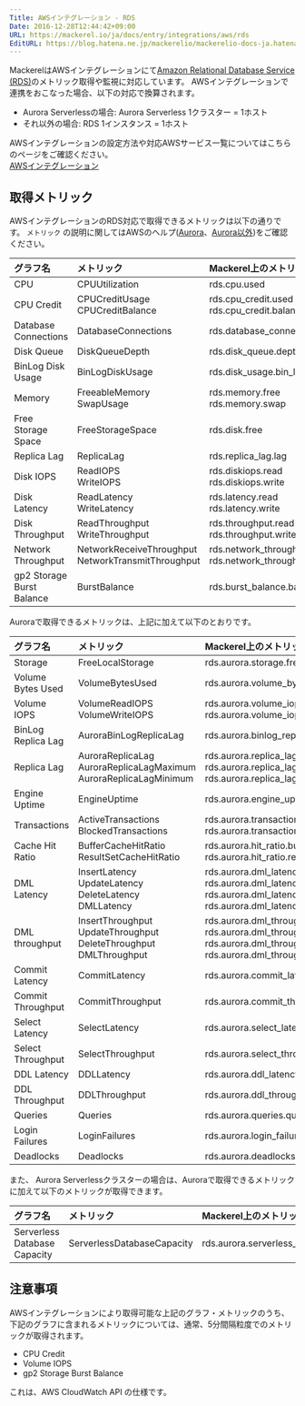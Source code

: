 ```yaml
---
Title: AWSインテグレーション - RDS
Date: 2016-12-28T12:44:42+09:00
URL: https://mackerel.io/ja/docs/entry/integrations/aws/rds
EditURL: https://blog.hatena.ne.jp/mackerelio/mackerelio-docs-ja.hatenablog.mackerel.io/atom/entry/10328749687201712775
---
```


MackerelはAWSインテグレーションにて<a href="https://aws.amazon.com/rds/" target="_blank">Amazon Relational Database Service (RDS)</a>のメトリック取得や監視に対応しています。
AWSインテグレーションで連携をおこなった場合、以下の対応で換算されます。

- Aurora Serverlessの場合: Aurora Serverless 1クラスター = 1ホスト
- それ以外の場合: RDS 1インスタンス = 1ホスト

AWSインテグレーションの設定方法や対応AWSサービス一覧についてはこちらのページをご確認ください。<br>
<a href="https://mackerel.io/ja/docs/entry/integrations/aws">AWSインテグレーション</a>

## 取得メトリック
AWSインテグレーションのRDS対応で取得できるメトリックは以下の通りです。 `メトリック` の説明に関してはAWSのヘルプ(<a href="https://docs.aws.amazon.com/ja_jp/AmazonRDS/latest/AuroraUserGuide/Aurora.Monitoring.html" target="_blank">Aurora</a>、<a href="https://docs.aws.amazon.com/ja_jp/AmazonRDS/latest/UserGuide/MonitoringOverview.html" target="_blank">Aurora以外</a>)をご確認ください。

|グラフ名|メトリック|Mackerel上のメトリック名|単位|Statistics|
|:---|:---|:---|:---|:---|
|CPU|CPUUtilization|rds.cpu.used|percentage|Average|
|CPU Credit|CPUCreditUsage<br>CPUCreditBalance|rds.cpu_credit.used<br>rds.cpu_credit.balance|integer|Average|
|Database Connections|DatabaseConnections|rds.database_connections.used|float|Average|
|Disk Queue|DiskQueueDepth|rds.disk_queue.depth|float|Average|
|BinLog Disk Usage|BinLogDiskUsage|rds.disk_usage.bin_log|bytes|Average|
|Memory|FreeableMemory<br>SwapUsage|rds.memory.free<br>rds.memory.swap|bytes|Average|
|Free Storage Space|FreeStorageSpace|rds.disk.free|bytes|Average|
|Replica Lag|ReplicaLag|rds.replica_lag.lag|float|Average|
|Disk IOPS|ReadIOPS<br>WriteIOPS|rds.diskiops.read<br>rds.diskiops.write|iops|Average|
|Disk Latency|ReadLatency<br>WriteLatency|rds.latency.read<br>rds.latency.write|float|Average|
|Disk Throughput|ReadThroughput<br>WriteThroughput|rds.throughput.read<br>rds.throughput.write|bytes/sec|Average|
|Network Throughput|NetworkReceiveThroughput<br>NetworkTransmitThroughput|rds.network_throughput.read<br>rds.network_throughput.transmit|bytes/sec|Average|
|gp2 Storage Burst Balance|BurstBalance|rds.burst_balance.balance|percentage|Average|

Auroraで取得できるメトリックは、上記に加えて以下のとおりです。

|グラフ名|メトリック|Mackerel上のメトリック名|単位|Statistics|
|:---|:---|:---|:---|:---|
|Storage|FreeLocalStorage|rds.aurora.storage.free|bytes|Average|
|Volume Bytes Used|VolumeBytesUsed|rds.aurora.volume_bytes_used.used|bytes|Average|
|Volume IOPS|VolumeReadIOPS<br>VolumeWriteIOPS|rds.aurora.volume_iops.read<br>rds.aurora.volume_iops.write|iops|Average|
|BinLog Replica Lag|AuroraBinLogReplicaLag|rds.aurora.binlog_replica_lag.lag|float|Average|
|Replica Lag|AuroraReplicaLag<br>AuroraReplicaLagMaximum<br>AuroraReplicaLagMinimum|rds.aurora.replica_lag.lag<br>rds.aurora.replica_lag.max_lag<br>rds.aurora.replica_lag.min_lag|float|Average|
|Engine Uptime|EngineUptime|rds.aurora.engine_uptime.uptime|float|Average|
|Transactions|ActiveTransactions<br>BlockedTransactions|rds.aurora.transactions.active<br>rds.aurora.transactions.blocked|float|Average|
|Cache Hit Ratio|BufferCacheHitRatio<br>ResultSetCacheHitRatio|rds.aurora.hit_ratio.buffer<br>rds.aurora.hit_ratio.result_set|percentage|Average|
|DML Latency|InsertLatency<br>UpdateLatency<br>DeleteLatency<br>DMLLatency|rds.aurora.dml_latency.insert<br>rds.aurora.dml_latency.update<br>rds.aurora.dml_latency.delete<br>rds.aurora.dml_latency.dml|float|Average|
|DML throughput|InsertThroughput<br>UpdateThroughput<br>DeleteThroughput<br>DMLThroughput|rds.aurora.dml_throughput.insert<br>rds.aurora.dml_throughput.update<br>rds.aurora.dml_throughput.delete<br>rds.aurora.dml_throughput.dml|float|Average|
|Commit Latency|CommitLatency|rds.aurora.commit_latency.commit|float|Average|
|Commit Throughput|CommitThroughput|rds.aurora.commit_throughput.commit|float|Average|
|Select Latency|SelectLatency|rds.aurora.select_latency.select|float|Average|
|Select Throughput|SelectThroughput|rds.aurora.select_throughput.select|float|Average|
|DDL Latency|DDLLatency|rds.aurora.ddl_latency.ddl|float|Average|
|DDL Throughput|DDLThroughput|rds.aurora.ddl_throughput.ddl|float|Average|
|Queries|Queries|rds.aurora.queries.queries|float|Average|
|Login Failures|LoginFailures|rds.aurora.login_failures.failures|float|Average|
|Deadlocks|Deadlocks|rds.aurora.deadlocks.deadlocks|float|Average|

また、 Aurora Serverlessクラスターの場合は、Auroraで取得できるメトリックに加えて以下のメトリックが取得できます。

|グラフ名|メトリック|Mackerel上のメトリック名|単位|Statistics|
|:---|:---|:---|:---|:---|
|Serverless Database Capacity|ServerlessDatabaseCapacity|rds.aurora.serverless_database_capacity.capacity|integer|Average|

<h2 id="notes">注意事項</h2>

AWSインテグレーションにより取得可能な上記のグラフ・メトリックのうち、下記のグラフに含まれるメトリックについては、通常、5分間隔粒度でのメトリックが取得されます。

* CPU Credit
* Volume IOPS
* gp2 Storage Burst Balance

これは、AWS CloudWatch API の仕様です。
